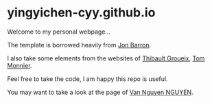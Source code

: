 # yingyichen-cyy.github.io
Welcome to my personal webpage...

The template is borrowed heavily from [Jon Barron](https://github.com/jonbarron/website).

I also take some elements from the websites of [Thibault Groueix](https://imagine.enpc.fr/~groueixt/), [Tom Monnier](http://imagine.enpc.fr/~monniert/).

Feel free to take the code, I am happy this repo is useful.

You may want to take a look at the page of [Van Nguyen NGUYEN](https://nv-nguyen.github.io/).

